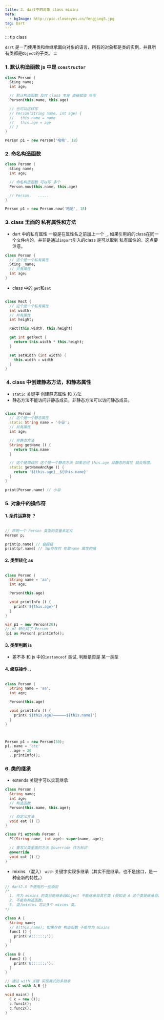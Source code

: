 ```yaml
---
title: 3. dart中的对象 class mixins
meta: 
  - bgImage: http://pic.closeeyes.cn/fengjing5.jpg
tag: Dart
---
```


::: tip class

`dart` 是一门使用类和单继承面向对象的语言，所有的对象都是类的实例，并且所有类都是`Object`的子类。
:::

### 1. 默认构造函数  js 中是 `constructor`
```dart
class Person {
  Sting name;
  int age;

  // 默认构造函数 及时 class 本身 直接赋值 简写
  Person(this.name, this.age)

  // 也可以这样写
  // Person(String name, int age) {
  //   this.name = name
  //   this.age = age
  // }
}

Person p1 = new Person('哈哈', 18)

```

### 2. 命名构造函数
```dart
class Person {
  Sting name;
  int age;

  // 命名构造函数 可以写 多个
  Person.now(this.name, this.age)

  // Person.   .....
}

Person p1 = new Person.now('哈哈', 18)

```

### 3. class 里面的 私有属性和方法

- dart 中的私有属性 一般是在属性名之前加上一个 `_`, 如果引用的的class在同一个文件内的，并非是通过`import`引入的class 是可以取到 私有属性的，这点要注意。

```dart
class Person {
  // 这个是一个私有属性
  Sting _name;
  // 共有属性
  int age;
}

```

- class 中的  `get`和`set`

```dart

class Rect {
  // 这个是一个私有属性
  int width;
  // 共有属性
  int height;

  Rect(this.width, this.height)

  get int getRect {
    return this.width * this.height;
  }

  set setWidth (int width) {
    this.width = width
  }
}

```

###  4. class 中创建静态方法，和静态属性

- `static` 关键字 创建静态属性 和 方法
- 静态方法不能访问非静态成员，非静态方法可以访问静态成员。

```dart

class Person {
  // 这个是一个静态属性
  static String name = '小😄';
  // 共有属性
  int age;

  // 非静态方法
  String getName () {
    return this.name
  }

  // 这个是错误的 这个是一个静态方法 如果访问 this.age 非静态的属性 就会报错。
  static getNameAndAge () {
    return '${this.age}__${this.name}'
  }
}

print(Person.name) // 小😄
```

### 5. 对象中的操作符

  #### 1. 条件运算符 ？

  ```dart

  // 声明一个 Person 类型的变量未定义
  Person p;

  print(p.name) // 会报错
  print(p?.name) // 当p存在时 在取name 属性的值

  ```

  #### 2. 类型转化 as

  ```dart

  class Person {
    String name = 'aa';
    int age;

    Person(this.age)

    void printInfo () {
      print('${this.age}')
    }
  }

  var p1 = new Person(20);
  // p1 转化成了 Person
  (p1 as Person).printInfo();

  ```


  #### 3. 类型判断 is

  - 差不多 和 js 中的`instanceof` 类试, 判断是否是 某一类型

  #### 4. 级联操作 ..

  ```dart

  class Person {
    String name = 'aa';
    int age;

    Person(this.age)

    void printInfo () {
      print('${this.age}——————${this.name}')
    }
  }



  Person p1 = new Person(30);
  p1..name = 'ccc'
    ..age = 20
    ..printInfo();

  ```

### 6. 类的继承
- extends 关键字可以实现继承
```dart
class Person {
  String name;
  int age;
  // 构造函数
  Person(this.name, this.age);

  // 自定义方法
  void eat () {}
}

class P1 extends Person {
  P1(String name, int age): super(name, age);

  // 重写父类里面的方法 @override 作为标识
  @override
  void eat () {}
}
```
- mixins （混入） `with` 关键字实现多继承（其实不是继承，也不是接口，是一种全新的特性。）

```dart
// dart2.X 中使用的一些添加
/*
  1. 作为 mixins 的类只能继承自Object 不能继承自其它类 (假如说 A 这个类是继承自其它的类 class A extends OtherClass {} 那就是说不能作为 mixins 使用。)
  2. 不能有构造函数。
  3. 混入mixins 可以多个 mixins 类。
*/

class A {
  String name;
  // A(this.name); 如果存在 构造函数 不能作为 mixins
  func1 () {
    print('A::::::;');
  }
}

class B {
  func2 () {
    print('B::::::;');
  }
}

// 通过 with 关键 实现类式的多继承
class C with A,B {}

void main() {
  C c = new C();
  c.func1();
  c.func2();
}
```